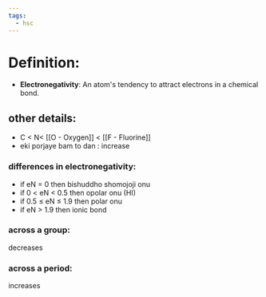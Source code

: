 ```yaml
---
tags:
  - hsc
---
```


# Definition: 
- **Electronegativity**: An atom's tendency to attract electrons in a chemical bond.
## other details:
- C < N< [[O - Oxygen]] < [[F - Fluorine]] 
- eki porjaye bam to dan : increase
### differences in electronegativity:
- if eN = 0 then bishuddho shomojoji onu 
- if 0 < eN < 0.5 then opolar onu (HI)
- if 0.5 $\le$ eN $\le$ 1.9 then polar onu 
- if eN > 1.9 then ionic bond 
### across a group:
decreases 
### across a period: 
increases